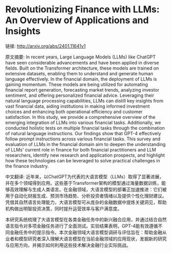 # Revolutionizing Finance with LLMs: An Overview of Applications and Insights

链接: http://arxiv.org/abs/2401.11641v1

原文摘要:
In recent years, Large Language Models (LLMs) like ChatGPT have seen
considerable advancements and have been applied in diverse fields. Built on the
Transformer architecture, these models are trained on extensive datasets,
enabling them to understand and generate human language effectively. In the
financial domain, the deployment of LLMs is gaining momentum. These models are
being utilized for automating financial report generation, forecasting market
trends, analyzing investor sentiment, and offering personalized financial
advice. Leveraging their natural language processing capabilities, LLMs can
distill key insights from vast financial data, aiding institutions in making
informed investment choices and enhancing both operational efficiency and
customer satisfaction. In this study, we provide a comprehensive overview of
the emerging integration of LLMs into various financial tasks. Additionally, we
conducted holistic tests on multiple financial tasks through the combination of
natural language instructions. Our findings show that GPT-4 effectively follow
prompt instructions across various financial tasks. This survey and evaluation
of LLMs in the financial domain aim to deepen the understanding of LLMs'
current role in finance for both financial practitioners and LLM researchers,
identify new research and application prospects, and highlight how these
technologies can be leveraged to solve practical challenges in the finance
industry.

中文翻译:
近年来，以ChatGPT为代表的大语言模型（LLMs）取得了显著进展，并在多个领域得到应用。这些基于Transformer架构的模型通过海量数据训练，能够高效理解与生成人类语言。在金融领域，大语言模型的部署正加速推进：它们被用于自动化财报生成、预测市场趋势、分析投资者情绪以及提供个性化理财建议。凭借其自然语言处理能力，大语言模型可从庞杂的金融数据中提炼关键洞见，帮助机构做出明智投资决策，同时提升运营效率与客户满意度。

本研究系统梳理了大语言模型在各类金融任务中的新兴融合应用，并通过结合自然语言指令对多项金融任务进行了全面测试。实验结果表明，GPT-4能有效遵循不同金融任务中的提示指令。本次金融领域大语言模型调研与评估旨在：帮助金融从业者和模型研究者深入理解大语言模型在当前金融领域的应用现状，发掘新的研究与应用方向，并揭示如何利用这些技术解决金融行业实际挑战。
